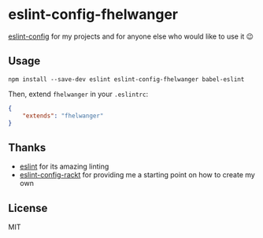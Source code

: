 # eslint-config-fhelwanger

[eslint-config](http://eslint.org/docs/developer-guide/shareable-configs) for my projects and for anyone else who would like to use it :wink:

## Usage

```bs
npm install --save-dev eslint eslint-config-fhelwanger babel-eslint
```

Then, extend `fhelwanger` in your `.eslintrc`:

```json
{
    "extends": "fhelwanger"
}
```

## Thanks

* [eslint](http://eslint.org/) for its amazing linting
* [eslint-config-rackt](https://github.com/rackt/eslint-config-rackt) for providing me a starting point on how to create my own 

## License

MIT
